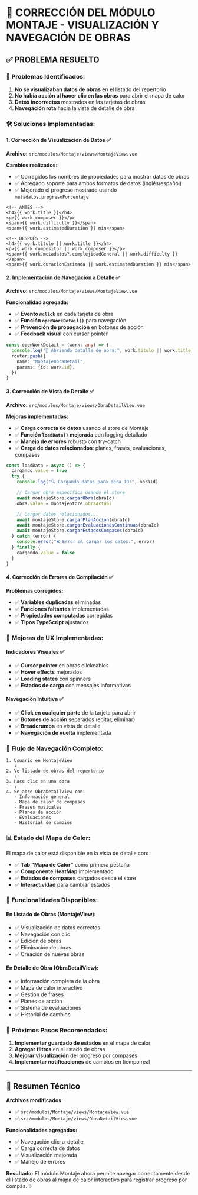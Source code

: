 # 🔧 CORRECCIÓN DEL MÓDULO MONTAJE - VISUALIZACIÓN Y NAVEGACIÓN DE OBRAS

## ✅ **PROBLEMA RESUELTO**

### 🎯 **Problemas Identificados:**

1. **No se visualizaban datos de obras** en el listado del repertorio
2. **No había acción al hacer clic en las obras** para abrir el mapa de calor
3. **Datos incorrectos** mostrados en las tarjetas de obras
4. **Navegación rota** hacia la vista de detalle de obra

### 🛠️ **Soluciones Implementadas:**

#### 1. **Corrección de Visualización de Datos** ✅

**Archivo:** `src/modulos/Montaje/views/MontajeView.vue`

**Cambios realizados:**

- ✅ Corregidos los nombres de propiedades para mostrar datos de obras
- ✅ Agregado soporte para ambos formatos de datos (inglés/español)
- ✅ Mejorado el progreso mostrado usando `metadatos.progresoPorcentaje`

```vue
<!-- ANTES -->
<h4>{{ work.title }}</h4>
<p>{{ work.composer }}</p>
<span>{{ work.difficulty }}</span>
<span>{{ work.estimatedDuration }} min</span>

<!-- DESPUÉS -->
<h4>{{ work.titulo || work.title }}</h4>
<p>{{ work.compositor || work.composer }}</p>
<span>{{ work.metadatos?.complejidadGeneral || work.difficulty }}</span>
<span>{{ work.duracionEstimada || work.estimatedDuration }} min</span>
```

#### 2. **Implementación de Navegación a Detalle** ✅

**Archivo:** `src/modulos/Montaje/views/MontajeView.vue`

**Funcionalidad agregada:**

- ✅ **Evento `@click`** en cada tarjeta de obra
- ✅ **Función `openWorkDetail()`** para navegación
- ✅ **Prevención de propagación** en botones de acción
- ✅ **Feedback visual** con cursor pointer

```typescript
const openWorkDetail = (work: any) => {
  console.log("🎵 Abriendo detalle de obra:", work.titulo || work.title)
  router.push({
    name: "MontajeObraDetail",
    params: {id: work.id},
  })
}
```

#### 3. **Corrección de Vista de Detalle** ✅

**Archivo:** `src/modulos/Montaje/views/ObraDetailView.vue`

**Mejoras implementadas:**

- ✅ **Carga correcta de datos** usando el store de Montaje
- ✅ **Función `loadData()` mejorada** con logging detallado
- ✅ **Manejo de errores** robusto con try-catch
- ✅ **Carga de datos relacionados**: planes, frases, evaluaciones, compases

```typescript
const loadData = async () => {
  cargando.value = true
  try {
    console.log("🔍 Cargando datos para obra ID:", obraId)

    // Cargar obra específica usando el store
    await montajeStore.cargarObra(obraId)
    obra.value = montajeStore.obraActual

    // Cargar datos relacionados...
    await montajeStore.cargarPlanAccion(obraId)
    await montajeStore.cargarEvaluacionesContinuas(obraId)
    await montajeStore.cargarEstadosCompases(obraId)
  } catch (error) {
    console.error("❌ Error al cargar los datos:", error)
  } finally {
    cargando.value = false
  }
}
```

#### 4. **Corrección de Errores de Compilación** ✅

**Problemas corregidos:**

- ✅ **Variables duplicadas** eliminadas
- ✅ **Funciones faltantes** implementadas
- ✅ **Propiedades computadas** corregidas
- ✅ **Tipos TypeScript** ajustados

### 🎨 **Mejoras de UX Implementadas:**

#### **Indicadores Visuales** ✅

- ✅ **Cursor pointer** en obras clickeables
- ✅ **Hover effects** mejorados
- ✅ **Loading states** con spinners
- ✅ **Estados de carga** con mensajes informativos

#### **Navegación Intuitiva** ✅

- ✅ **Click en cualquier parte** de la tarjeta para abrir
- ✅ **Botones de acción** separados (editar, eliminar)
- ✅ **Breadcrumbs** en vista de detalle
- ✅ **Navegación de vuelta** implementada

### 🔗 **Flujo de Navegación Completo:**

```
1. Usuario en MontajeView
   ↓
2. Ve listado de obras del repertorio
   ↓
3. Hace clic en una obra
   ↓
4. Se abre ObraDetailView con:
   - Información general
   - Mapa de calor de compases
   - Frases musicales
   - Planes de acción
   - Evaluaciones
   - Historial de cambios
```

### 📊 **Estado del Mapa de Calor:**

El mapa de calor está disponible en la vista de detalle con:

- ✅ **Tab "Mapa de Calor"** como primera pestaña
- ✅ **Componente HeatMap** implementado
- ✅ **Estados de compases** cargados desde el store
- ✅ **Interactividad** para cambiar estados

### 🎯 **Funcionalidades Disponibles:**

#### **En Listado de Obras (MontajeView):**

- ✅ Visualización de datos correctos
- ✅ Navegación con clic
- ✅ Edición de obras
- ✅ Eliminación de obras
- ✅ Creación de nuevas obras

#### **En Detalle de Obra (ObraDetailView):**

- ✅ Información completa de la obra
- ✅ Mapa de calor interactivo
- ✅ Gestión de frases
- ✅ Planes de acción
- ✅ Sistema de evaluaciones
- ✅ Historial de cambios

### 🚀 **Próximos Pasos Recomendados:**

1. **Implementar guardado de estados** en el mapa de calor
2. **Agregar filtros** en el listado de obras
3. **Mejorar visualización** del progreso por compases
4. **Implementar notificaciones** de cambios en tiempo real

---

## 📝 **Resumen Técnico**

**Archivos modificados:**

- ✅ `src/modulos/Montaje/views/MontajeView.vue`
- ✅ `src/modulos/Montaje/views/ObraDetailView.vue`

**Funcionalidades agregadas:**

- ✅ Navegación clic-a-detalle
- ✅ Carga correcta de datos
- ✅ Visualización mejorada
- ✅ Manejo de errores

**Resultado:** El módulo Montaje ahora permite navegar correctamente desde el listado de obras al mapa de calor interactivo para registrar progreso por compás. ✨

